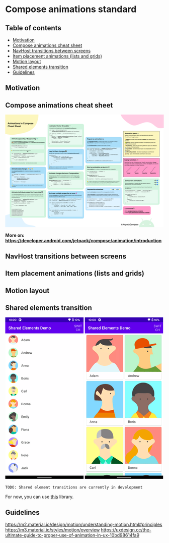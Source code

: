 <h1>Compose animations standard</h1>

<h2>Table of contents</h2>

<!-- TOC -->
  * [Motivation](#motivation)
  * [Compose animations cheat sheet](#compose-animations-cheat-sheet)
  * [NavHost transitions between screens](#navhost-transitions-between-screens)
  * [Item placement animations (lists and grids)](#item-placement-animations-lists-and-grids)
  * [Motion layout](#motion-layout)
  * [Shared elements transition](#shared-elements-transition)
  * [Guidelines](#guidelines)
<!-- TOC -->

## Motivation

## Compose animations cheat sheet

![compose_animation_cheat_sheet.png](images%2Fcompose_cheat_sheet.png)

**More on: https://developer.android.com/jetpack/compose/animation/introduction**

## NavHost transitions between screens

## Item placement animations (lists and grids)

## Motion layout

## Shared elements transition

![shared-elements-transition-demo.gif](images%2Fshared-elements-transition-demo.gif)
![shared-elements-transition-demo1.gif](images%2Fshared-elements-transition-demo1.gif)

`TODO: Shared element transitions are currently in development`

For now, you can use [this](https://github.com/mxalbert1996/compose-shared-elements) library.

## Guidelines

https://m2.material.io/design/motion/understanding-motion.html#principles
https://m3.material.io/styles/motion/overview
https://uxdesign.cc/the-ultimate-guide-to-proper-use-of-animation-in-ux-10bd98614fa9
